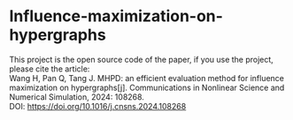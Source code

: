 # Influence-maximization-on-hypergraphs

This project is the open source code of the paper, if you use the project, please cite the article:  
Wang H, Pan Q, Tang J. MHPD: an efficient evaluation method for influence maximization on hypergraphs[j]. Communications in Nonlinear Science and Numerical Simulation, 2024: 108268.  
DOI: https://doi.org/10.1016/j.cnsns.2024.108268
